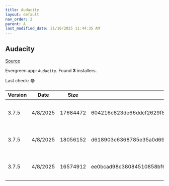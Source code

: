 ```yaml
---
title: Audacity
layout: default
nav_order: 2
parent: A
last_modified_date: 21/10/2025 11:44:35 AM
---
```


## Audacity

[Source](https://www.audacityteam.org/)

Evergreen app: `Audacity`. Found **3** installers.

Last check: 🟢

| Version | Date     | Size     | Sha256                                                           | Architecture | InstallerType | Type | URI                                                                                                                                                                                                      |
| ------- | -------- | -------- | ---------------------------------------------------------------- | ------------ | ------------- | ---- | -------------------------------------------------------------------------------------------------------------------------------------------------------------------------------------------------------- |
| 3.7.5   | 4/8/2025 | 17684472 | 604216c823de66ddcf2629f80aba050e9d7bead3df7d8d7e32750e0a3fef42fe | ARM64        | Default       | exe  | [https://github.com/audacity/audacity/releases/download/Audacity-3.7.5/audacity-win-3.7.5-arm64.exe](https://github.com/audacity/audacity/releases/download/Audacity-3.7.5/audacity-win-3.7.5-arm64.exe) |
| 3.7.5   | 4/8/2025 | 18056152 | d618903c6368785e35a0d6933a741f7efb75d869ca0897cb690d323c720d27c9 | x64          | Default       | exe  | [https://github.com/audacity/audacity/releases/download/Audacity-3.7.5/audacity-win-3.7.5-64bit.exe](https://github.com/audacity/audacity/releases/download/Audacity-3.7.5/audacity-win-3.7.5-64bit.exe) |
| 3.7.5   | 4/8/2025 | 16574912 | ee0bcad98c38084510858bf6eea3315986096af850c1d0b1edd951879c3185d3 | x86          | Default       | exe  | [https://github.com/audacity/audacity/releases/download/Audacity-3.7.5/audacity-win-3.7.5-32bit.exe](https://github.com/audacity/audacity/releases/download/Audacity-3.7.5/audacity-win-3.7.5-32bit.exe) |
